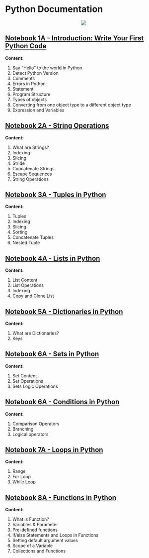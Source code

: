 # **Python Documentation**

<p align="center">
  <img src="https://github.com/dikoharyadhanto/Python-Documentation/blob/974247b3085fe09dbd80183a2530a7727aa79c55/python.png" />
</p>

## [Notebook 1A - Introduction: Write Your First Python Code](https://github.com/dikoharyadhanto/Python-Documentation/blob/2417b03a17a7d096f6e26a082cbc472ddffd8bd2/PY0101EN-1-1-Write_your_first_python_code.ipynb)

**Content:**

1. Say "Hello" to the world in Python
2. Detect Python Version
3. Comments
4. Errors in Python
5. Statement
6. Program Structure
7. Types of objects
8. Converting from one object type to a different object type
9. Expression and Variables

## [Notebook 2A - String Operations](https://github.com/dikoharyadhanto/Python-Documentation/blob/45a890facf786a86ed7b9a7300dbdaf92abd22f7/PY0101EN-1-2-Strings.ipynb)

**Content:**

1. What are Strings?
2. Indexing
3. Slicing
4. Stride
5. Concatenate Strings
6. Escape Sequences
7. String Operations

## [Notebook 3A - Tuples in Python](https://github.com/dikoharyadhanto/Python-Documentation/blob/6b8fb014648071e3e576e78a206828a5e1c47974/PY0101EN-2-1-Tuples.ipynb)

**Content:**

1. Tuples
2. Indexing
3. Slicing
4. Sorting
5. Concatenate Tuples
6. Nested Tuple

## [Notebook 4A - Lists in Python](https://github.com/dikoharyadhanto/Python-Documentation/blob/150752f6703530caae48aedfb7895f3ee242bdea/PY0101EN-2-2-Lists.ipynb)

**Content:**

1. List Content
2. List Operations
3. Indexing
4. Copy and Clone List

## [Notebook 5A - Dictionaries in Python](https://github.com/dikoharyadhanto/Python-Documentation/blob/150752f6703530caae48aedfb7895f3ee242bdea/PY0101EN-2-3-Dictionaries.ipynb)

**Content:**

1. What are Dictionaries?
2. Keys

## [Notebook 6A - Sets in Python](https://github.com/dikoharyadhanto/Python-Documentation/blob/150752f6703530caae48aedfb7895f3ee242bdea/PY0101EN-2-4-Sets.ipynb)

**Content:**

1. Set Content
2. Set Operations
3. Sets Logic Operations

## [Notebook 6A - Conditions in Python](https://github.com/dikoharyadhanto/Python-Documentation/blob/150752f6703530caae48aedfb7895f3ee242bdea/PY0101EN-3-1-Conditions.ipynb)

**Content:**

1. Comparison Operators
2. Branching
3. Logical operators

## [Notebook 7A - Loops in Python](https://github.com/dikoharyadhanto/Python-Documentation/blob/150752f6703530caae48aedfb7895f3ee242bdea/PY0101EN-3-2-Loops.ipynb)

**Content:**

1. Range
2. For Loop
3. While Loop

## [Notebook 8A - Functions in Python](https://github.com/dikoharyadhanto/Python-Documentation/blob/150752f6703530caae48aedfb7895f3ee242bdea/PY0101EN-3-3-Functions.ipynb)

**Content:**

1. What is Function?
2. Variables & Parameter
3. Pre-defined functions
4. if/else Statements and Loops in Functions
5. Setting default argument values
6. Scope of a Variable
7. Collections and Functions
